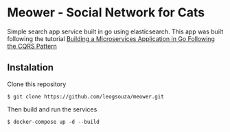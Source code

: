 # Meower - Social Network for Cats
Simple search app service built in go using elasticsearch. This app was built following the tutorial [Building a Microservices Application in Go Following the CQRS Pattern](https://outcrawl.com/go-microservices-cqrs-docker)

## Instalation

Clone this repository
```
$ git clone https://github.com/leogsouza/meower.git
```

Then build and run the services
```
$ docker-compose up -d --build
```
